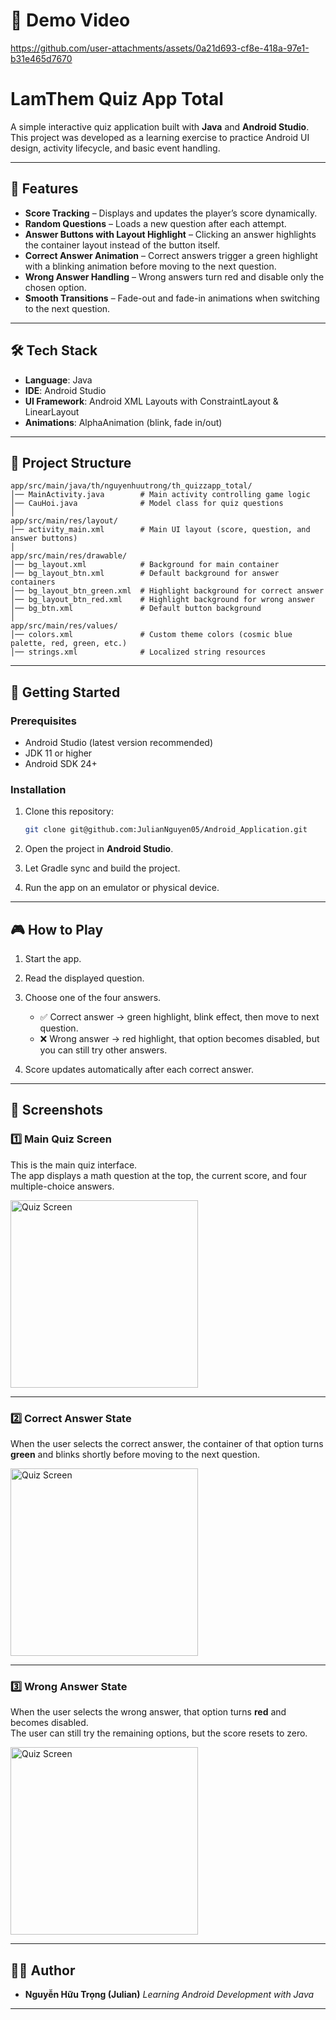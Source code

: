 # 🎥 Demo Video

https://github.com/user-attachments/assets/0a21d693-cf8e-418a-97e1-b31e465d7670

# LamThem Quiz App Total

A simple interactive quiz application built with **Java** and **Android Studio**.
This project was developed as a learning exercise to practice Android UI design, activity lifecycle, and basic event handling.

---

## 📌 Features

* **Score Tracking** – Displays and updates the player’s score dynamically.
* **Random Questions** – Loads a new question after each attempt.
* **Answer Buttons with Layout Highlight** – Clicking an answer highlights the container layout instead of the button itself.
* **Correct Answer Animation** – Correct answers trigger a green highlight with a blinking animation before moving to the next question.
* **Wrong Answer Handling** – Wrong answers turn red and disable only the chosen option.
* **Smooth Transitions** – Fade-out and fade-in animations when switching to the next question.

---

## 🛠️ Tech Stack

* **Language**: Java
* **IDE**: Android Studio
* **UI Framework**: Android XML Layouts with ConstraintLayout & LinearLayout
* **Animations**: AlphaAnimation (blink, fade in/out)

---

## 📂 Project Structure

```
app/src/main/java/th/nguyenhuutrong/th_quizzapp_total/
│── MainActivity.java        # Main activity controlling game logic
│── CauHoi.java              # Model class for quiz questions
│
app/src/main/res/layout/
│── activity_main.xml        # Main UI layout (score, question, and answer buttons)
│
app/src/main/res/drawable/
│── bg_layout.xml            # Background for main container
│── bg_layout_btn.xml        # Default background for answer containers
│── bg_layout_btn_green.xml  # Highlight background for correct answer
│── bg_layout_btn_red.xml    # Highlight background for wrong answer
│── bg_btn.xml               # Default button background
│
app/src/main/res/values/
│── colors.xml               # Custom theme colors (cosmic blue palette, red, green, etc.)
│── strings.xml              # Localized string resources
```

---

## 🚀 Getting Started

### Prerequisites

* Android Studio (latest version recommended)
* JDK 11 or higher
* Android SDK 24+

### Installation

1. Clone this repository:

   ```bash
   git clone git@github.com:JulianNguyen05/Android_Application.git
   ```
2. Open the project in **Android Studio**.
3. Let Gradle sync and build the project.
4. Run the app on an emulator or physical device.

---

## 🎮 How to Play

1. Start the app.
2. Read the displayed question.
3. Choose one of the four answers.

   * ✅ Correct answer → green highlight, blink effect, then move to next question.
   * ❌ Wrong answer → red highlight, that option becomes disabled, but you can still try other answers.
4. Score updates automatically after each correct answer.

---

## 📸 Screenshots

### 1️⃣ Main Quiz Screen
This is the main quiz interface.  
The app displays a math question at the top, the current score, and four multiple-choice answers.  

<img src="assets/demo_main.jpg" alt="Quiz Screen" width="300"/>

---

### 2️⃣ Correct Answer State
When the user selects the correct answer, the container of that option turns **green** and blinks shortly before moving to the next question.  

<img src="assets/demo_correct_img.jpg" alt="Quiz Screen" width="300"/>

---

### 3️⃣ Wrong Answer State
When the user selects the wrong answer, that option turns **red** and becomes disabled.  
The user can still try the remaining options, but the score resets to zero.  

<img src="assets/demo_wrong_img.jpg" alt="Quiz Screen" width="300"/>

---

## 🧑‍💻 Author

* **Nguyễn Hữu Trọng (Julian)**
  *Learning Android Development with Java*

---